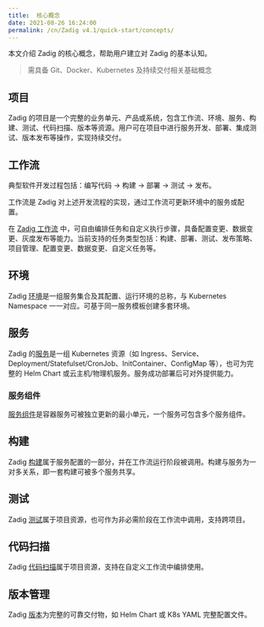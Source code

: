 ```yaml
---
title:  核心概念
date: 2021-08-26 16:24:00
permalink: /cn/Zadig v4.1/quick-start/concepts/
---
```

本文介绍 Zadig 的核心概念，帮助用户建立对 Zadig 的基本认知。

> 需具备 Git、Docker、Kubernetes 及持续交付相关基础概念

## 项目

Zadig 的项目是一个完整的业务单元、产品或系统，包含工作流、环境、服务、构建、测试、代码扫描、版本等资源。用户可在项目中进行服务开发、部署、集成测试、版本发布等操作，实现持续交付。

## 工作流

典型软件开发过程包括：编写代码 -> 构建 -> 部署 -> 测试 -> 发布。

工作流是 Zadig 对上述开发流程的实现，通过工作流可更新环境中的服务或配置。

在 [Zadig 工作流](/cn/Zadig%20v4.1/project/common-workflow/) 中，可自由编排任务和自定义执行步骤，具备配置变更、数据变更、灰度发布等能力。当前支持的任务类型包括：构建、部署、测试、发布策略、项目管理、配置变更、数据变更、自定义任务等。

## 环境

Zadig [环境](/cn/Zadig%20v4.1/project/env/k8s/)是一组服务集合及其配置、运行环境的总称，与 Kubernetes Namespace 一一对应。可基于同一服务模板创建多套环境。

## 服务

Zadig 的[服务](/cn/Zadig%20v4.1/project/service/overview/)是一组 Kubernetes 资源（如 Ingress、Service、Deployment/Statefulset/CronJob、InitContainer、ConfigMap 等），也可为完整的 Helm Chart 或云主机/物理机服务。服务成功部署后可对外提供能力。

### 服务组件

[服务组件](/cn/Zadig%20v4.1/env/overview/#什么是服务组件)是容器服务可被独立更新的最小单元，一个服务可包含多个服务组件。

## 构建

Zadig [构建](/cn/Zadig%20v4.1/project/build/)属于服务配置的一部分，并在工作流运行阶段被调用。构建与服务为一对多关系，即一套构建可被多个服务共享。

## 测试

Zadig [测试](/cn/Zadig%20v4.1/project/test/)属于项目资源，也可作为非必需阶段在工作流中调用，支持跨项目。

## 代码扫描

Zadig [代码扫描](/cn/Zadig%20v4.1/project/scan/)属于项目资源，支持在自定义工作流中编排使用。

## 版本管理

Zadig [版本](/cn/Zadig%20v4.1/project/version/)为完整的可靠交付物，如 Helm Chart 或 K8s YAML 完整配置文件。
